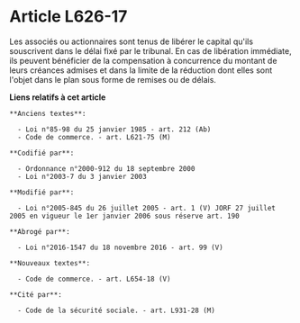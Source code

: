 # Article L626-17

Les associés ou actionnaires sont tenus de libérer le capital qu'ils souscrivent dans le délai fixé par le tribunal. En cas
de libération immédiate, ils peuvent bénéficier de la compensation à concurrence du montant de leurs créances admises et dans
la limite de la réduction dont elles sont l'objet dans le plan sous forme de remises ou de délais.

**Liens relatifs à cet article**

	**Anciens textes**:

	  - Loi n°85-98 du 25 janvier 1985 - art. 212 (Ab)
	  - Code de commerce. - art. L621-75 (M)

	**Codifié par**:

	  - Ordonnance n°2000-912 du 18 septembre 2000
	  - Loi n°2003-7 du 3 janvier 2003

	**Modifié par**:

	  - Loi n°2005-845 du 26 juillet 2005 - art. 1 (V) JORF 27 juillet 2005 en vigueur le 1er janvier 2006 sous réserve art. 190

	**Abrogé par**:

	  - Loi n°2016-1547 du 18 novembre 2016 - art. 99 (V)

	**Nouveaux textes**:

	  - Code de commerce. - art. L654-18 (V)

	**Cité par**:

	  - Code de la sécurité sociale. - art. L931-28 (M)
